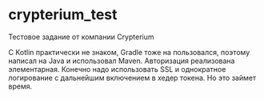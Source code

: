 # crypterium_test
Тестовое задание от компании Сrypterium

С Kotlin практически не знаком, Gradle тоже на пользовался, поэтому написал на Java и использовал Maven.
Авторизация реализована элементарная. Конечно надо использовать SSL и однократное логирование с дальнейшим включением в хедер токена.
Но это займет время.
